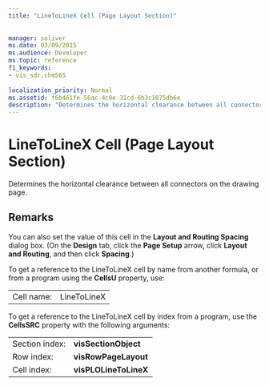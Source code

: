 ```yaml
---
title: "LineToLineX Cell (Page Layout Section)"
 
 
manager: soliver
ms.date: 03/09/2015
ms.audience: Developer
ms.topic: reference
f1_keywords:
- vis_sdr.chm565
 
localization_priority: Normal
ms.assetid: f6b461fe-56ac-4c0e-31cd-6b3c1075db6e
description: "Determines the horizontal clearance between all connectors on the drawing page."
---
```


# LineToLineX Cell (Page Layout Section)

Determines the horizontal clearance between all connectors on the drawing page.
  
## Remarks

You can also set the value of this cell in the **Layout and Routing Spacing** dialog box. (On the **Design** tab, click the **Page Setup** arrow, click **Layout and Routing**, and then click **Spacing**.)
  
To get a reference to the LineToLineX cell by name from another formula, or from a program using the **CellsU** property, use: 
  
|||
|:-----|:-----|
|Cell name:  <br/> |LineToLineX  <br/> |
   
To get a reference to the LineToLineX cell by index from a program, use the **CellsSRC** property with the following arguments: 
  
|||
|:-----|:-----|
|Section index:  <br/> |**visSectionObject** <br/> |
|Row index:  <br/> |**visRowPageLayout** <br/> |
|Cell index:  <br/> |**visPLOLineToLineX** <br/> |
   

